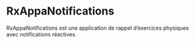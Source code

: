 # RxAppaNotifications
RxAppaNotifications est une application de rappel d’exercices physiques avec notifications réactives.
